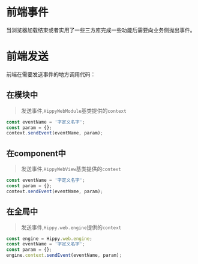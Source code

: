 # 前端事件

当浏览器加载结束或者实用了一些三方库完成一些功能后需要向业务侧抛出事件。

# 前端发送

前端在需要发送事件的地方调用代码：

## 在模块中

 >发送事件,`HippyWebModule`基类提供的`context`

```javascript
const eventName = '字定义名字';
const param = {};
context.sendEvent(eventName, param);
```

## 在component中

 >发送事件,`HippyWebView`基类提供的`context`

```javascript
const eventName = '字定义名字';
const param = {};
context.sendEvent(eventName, param);
```

## 在全局中

 >发送事件,`Hippy.web.engine`提供的`context`

```javascript
const engine = Hippy.web.engine;
const eventName = '字定义名字';
const param = {};
engine.context.sendEvent(eventName, param);
```
